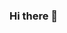 ### Hi there 👋

<!--
**rionagasaki/rionagasaki** is a ✨ _special_ ✨ repository because its `README.md` (this file) appears on your GitHub profile.
[![Top Langs](https://github-readme-stats.vercel.app/api/top-langs/?username={rionagasaki}
)](https://github.com/anuraghazra/github-readme-stats)
Here are some ideas to get you started:
[![Top Langs](https://github-readme-stats.vercel.app/api/top-langs/?username={rionagasaki}
)](https://github.com/anuraghazra/github-readme-stats)
- 🔭 I’m currently working on ...
- 🌱 I’m currently learning ...
- 👯 I’m looking to collaborate on ...
- 🤔 I’m looking for help with ...
- 💬 Ask me about ...
- 📫 How to reach me: ...
- 😄 Pronouns: ...
- ⚡ Fun fact: ...
-->
